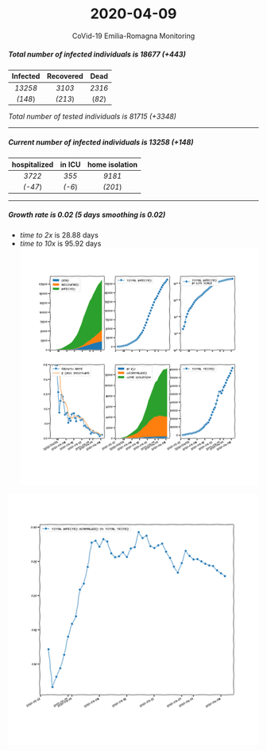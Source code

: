 <div align='center'>

# 2020-04-09
CoVid-19 Emilia-Romagna Monitoring
</div>

##### Total number of infected individuals is 18677 (+443)
Infected | Recovered | Dead
:---: | :---: | :---:
*13258* | *3103* | *2316*
*(148*) | *(213*) | (*82*)

*Total number of tested individuals is 81715 (+3348)*
***
##### Current number of infected individuals is 13258 (+148)
hospitalized | in ICU | home isolation
:---: | :---: | :---:
*3722* |*355* |*9181*
*(-47*) |*(-6*) |*(201*)
***
##### Growth rate is 0.02 (5 days smoothing is 0.02)
- *time to 2x* is 28.88 days
- *time to 10x* is 95.92 days
![stats][stats]

![infected_normalized][infected_normalized]

[stats]: stats_Emilia-Romagna.png
[infected_normalized]: infected_normalized_Emilia-Romagna.png
